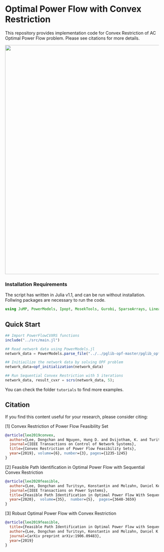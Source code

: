 # Optimal Power Flow with Convex Restriction

This repository provides implementation code for Convex Restriction of AC Optimal Power Flow problem. Please see citations for more details.

<img src="tutorials/figure/illustration.png" width="750">


### Installation Requirements

The script has written in Julia v1.1, and can be run without installation.
Follwing packages are necessary to run the code.

```julia
using JuMP, PowerModels, Ipopt, MosekTools, Gurobi, SparseArrays, LinearAlgebra, Plots
```

## Quick Start


```julia
## Import PowerFlowCVXRS functions
include("../src/main.jl")

## Read network data using PowerModels.jl
network_data = PowerModels.parse_file("../../pglib-opf-master/pglib_opf_case118_ieee.m");

## Initiailize the network data by solving OPF problem
network_data=opf_initialization(network_data)

## Run Sequential Convex Restriction with 5 iterations
network_data, result_cvxr = scrs(network_data, 5);
```

You can check the folder `tutorials` to find more examples.

## Citation

If you find this content useful for your research, please consider citing:

[1] Convex Restriction of Power Flow Feasibility Set

```bibtex
@article{lee2019convex,
  author={Lee, Dongchan and Nguyen, Hung D. and Dvijotham, K. and Turitsyn, Konstantin},
  journal={IEEE Transactions on Control of Network Systems},
  title={Convex Restriction of Power Flow Feasibility Sets},
  year={2019}, volume={6}, number={3}, pages={1235-1245}
}
```

[2] Feasible Path Identification in Optimal Power Flow with Sequential Convex Restriction

```bibtex
@article{lee2020feasible,
  author={Lee, Dongchan and Turitsyn, Konstantin and Molzahn, Daniel Kenneth and Roald, Line},
  journal={IEEE Transactions on Power Systems},
  title={Feasible Path Identification in Optimal Power Flow With Sequential Convex Restriction},
  year={2020},  volume={35},  number={5},  pages={3648-3659}
}
```

[3] Robust Optimal Power Flow with Convex Restriction

```bibtex
@article{lee2019feasible,
  title={Feasible Path Identification in Optimal Power Flow with Sequential Convex Restriction},
  author={Lee, Dongchan and Turitsyn, Konstantin and Molzahn, Daniel K and Roald, Line A},
  journal={arXiv preprint arXiv:1906.09483},
  year={2019}
}
```

